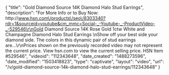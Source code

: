 {
    "title": "Gold   Diamond Source 14K Diamond Halo Stud Earrings",
    "description": "For More Info or to Buy Now: http:\/\/www.hsn.com\/products\/seo\/8303340?rdr=1&sourceid=youtube&cm_mmc=Social-_-Youtube-_-ProductVideo-_-529546\r\nGold   Diamond Source 14K Rose Gold 1ctw White and Champagne Diamond Halo Stud Earrings \nShow off your best side your diamond side. The colors in this dynamic pair of stud earrings are...\r\nPrices shown on the previously recorded video may not represent the current price.  View hsn.com to view the current selling price. HSN Item #529546",
    "videoid": "112343648",
    "date_created": "1488273596",
    "date_modified": "1503418823",
    "type": "captivate",
    "layout": "video",
    "url": "\/v\/gold-diamond-source-14k-diamond-halo-stud-earrings\/112343648"
}